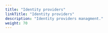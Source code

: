```yaml
---
title: "Identity providers"
linkTitle: "Identity providers"
description: "Identity providers managment."
weight: 70
---
```


